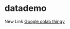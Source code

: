 # datademo
New Link
[Google colab thingy](https://colab.research.google.com/drive/1bVCCuNnj_Ww-iTF1ka-uFCriTjpFUtAT?usp=sharing)
